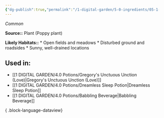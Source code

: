 ```yaml
---
{"dg-publish":true,"permalink":"/1-digital-garden/5-0-ingredients/05-1-plants/bundle-of-poppy-heads/","tags":["ingredient","common"]}
---
```


*Common*

**Source::** Plant (Poppy plant)

**Likely Habitats::** * Open fields and meadows * Disturbed ground and roadsides * Sunny, well-drained locations

## Used in:

- [[1 DIGITAL GARDEN/4.0 Potions/Gregory's Unctuous Unction (Love)\|Gregory's Unctuous Unction (Love)]]
- [[1 DIGITAL GARDEN/4.0 Potions/Dreamless Sleep Potion\|Dreamless Sleep Potion]]
- [[1 DIGITAL GARDEN/4.0 Potions/Babbling Beverage\|Babbling Beverage]]

{ .block-language-dataview}

